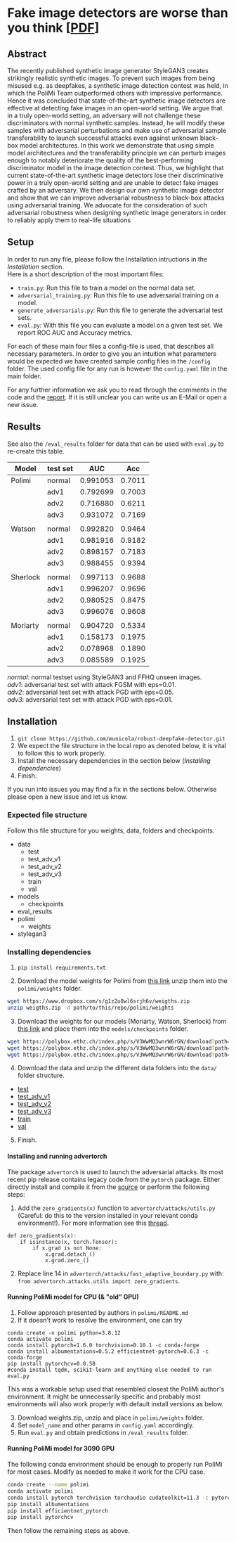 # Fake image detectors are worse than you think [[PDF](https://github.com/municola/robust-deepfake-detector/blob/master/reports/Report.pdf)]
## Abstract
The recently published synthetic image generator StyleGAN3 creates strikingly realistic synthetic images. To prevent such images from being misused e.g. as deepfakes, a synthetic image detection contest was held, in which the PoliMi Team outperformed others with impressive performance. Hence it was concluded that state-of-the-art synthetic image detectors are effective at detecting fake images in an open-world setting. We argue that in a truly open-world setting, an adversary will not challenge these discriminators with normal synthetic samples. Instead, he will modify these samples with adversarial perturbations and make use of adversarial sample transferability to launch successful attacks even against unknown black-box model architectures. In this work we demonstrate that using simple model architectures and the transferability principle we can perturb images enough to notably deteriorate the quality of the best-performing discriminator model in the image detection contest. Thus, we highlight that current state-of-the-art synthetic image detectors lose their discriminative power in a truly open-world setting and are unable to detect fake images crafted by an adversary. We then design our own synthetic image detector and show that we can improve adversarial robustness to black-box attacks using adversarial training. We advocate for the consideration of such adversarial robustness when designing synthetic image generators in order to reliably apply them to real-life situations

## Setup
In order to run any file, please follow the Installation intructions in the *Installation* section.<br>
Here is a short description of the most important files:

-  ```train.py```: Run this file to train a model on the normal data set.
-  ```adversarial_training.py```: Run this file to use adversarial training on a model.
-  ```generate_adversarials.py```: Run this file to generate the adversarial test sets.
-  ```eval.py```: With this file you can evaluate a model on a given test set. We report ROC AUC and Accuracy metrics.

For each of these main four files a config-file is used, that describes all necessary parameters. In order to give you an intuition what parameters would be expected we have created sample config files in the ```/config``` folder. The used config file for any run is however the ```config.yaml``` file in the main folder.<br>

For any further information we ask you to read through the comments in the code and the [report](https://github.com/municola/robust-deepfake-detector/blob/master/reports/Report.pdf). If it is still unclear you can write us an E-Mail or open a new issue.

## Results
See also the ```/eval_results``` folder for data that can be used with ```eval.py``` to re-create this table.

| Model    | test set | AUC      | Acc    |
|----------|----------|----------|--------|
| Polimi   |  normal  | 0.991053 | 0.7011 |
|          |   adv1   | 0.792699 | 0.7003 |
|          |   adv2   | 0.716880 | 0.6211 |
|          |   adv3   | 0.931072 | 0.7169 |
|          |          |          |        |
| Watson   |  normal  | 0.992820 | 0.9464 |
|          |   adv1   | 0.981916 | 0.9182 |
|          |   adv2   | 0.898157 | 0.7183 |
|          |   adv3   | 0.988455 | 0.9394 |
|          |          |          |        |
| Sherlock |  normal  | 0.997113 | 0.9688 |
|          |   adv1   | 0.996207 | 0.9696 |
|          |   adv2   | 0.980525 | 0.8475 |
|          |   adv3   | 0.996076 | 0.9608 |
|          |          |          |        |
| Moriarty |  normal  | 0.904720 | 0.5334 |
|          |   adv1   | 0.158173 | 0.1975 |
|          |   adv2   | 0.078968 | 0.1890 |
|          |   adv3   | 0.085589 | 0.1925 |

*normal*: normal testset using StyleGAN3 and FFHQ unseen images. <br>
*adv1*: adversarial test set with attack FGSM with eps=0.01. <br>
*adv2*: adversarial test set with attack PGD with eps=0.05. <br>
*adv3*: adversarial test set with attack PGD with eps=0.01. <br>

## Installation

1.  ```git clone https://github.com/municola/robust-deepfake-detector.git```
2. We expect the file structure in the local repo as denoted below, it is vital to follow this to work properly.
3. Install the necessary dependencies in the section below (*Installing dependencies*)
4. Finish. 

If you run into issues you may find a fix in the sections below. Otherwise please open a new issue and let us know.

### Expected file structure
Follow this file structure for you weights, data, folders and checkpoints. <br>

- data
  - test
  - test_adv_v1
  - test_adv_v2
  - test_adv_v3
  - train
  - val
- models
  - checkpoints
- eval_results
- polimi
  - weights
- stylegan3

### Installing dependencies

1. ```pip install requirements.txt```

2. Download the model weights for Polimi from [this link](https://www.dropbox.com/s/g1z2u8wl6srjh6v/weigths.zip) unzip them into the ```polimi/weights``` folder.
```bash
wget https://www.dropbox.com/s/g1z2u8wl6srjh6v/weigths.zip
unzip weigths.zip -d path/to/this/repo/polimi/weights
```

3. Download the weights for our models (Moriarty, Watson, Sherlock) from [this link](https://polybox.ethz.ch/index.php/s/V3WwMQ3wnrW6rGN?path=%2Fcheckpoints) and place them into the ```models/checkpoints``` folder.
```bash
wget https://polybox.ethz.ch/index.php/s/V3WwMQ3wnrW6rGN/download?path=%2Fcheckpoints&files=moriaty.pt
wget https://polybox.ethz.ch/index.php/s/V3WwMQ3wnrW6rGN/download?path=%2Fcheckpoints&files=watson.pt
wget https://polybox.ethz.ch/index.php/s/V3WwMQ3wnrW6rGN/download?path=%2Fcheckpoints&files=sherlock.pt
```

4. Download the data and unzip the different data folders into the ```data/``` folder structure.

- [test](https://polybox.ethz.ch/index.php/s/V3WwMQ3wnrW6rGN?path=%2Ftest)
- [test_adv_v1](https://polybox.ethz.ch/index.php/s/V3WwMQ3wnrW6rGN?path=%2Ftest_adv_v1)
- [test_adv_v2](https://polybox.ethz.ch/index.php/s/V3WwMQ3wnrW6rGN?path=%2Ftest_adv_v2.zip)
- [test_adv_v3](https://polybox.ethz.ch/index.php/s/V3WwMQ3wnrW6rGN?path=%2Ftest_adv_v3.zip)
- [train](https://polybox.ethz.ch/index.php/s/V3WwMQ3wnrW6rGN?path=%2Ftrain)
- [val](https://polybox.ethz.ch/index.php/s/V3WwMQ3wnrW6rGN?path=%2Fval)

5. Finish.

#### Installing and running advertorch
The package ```advertorch``` is used to launch the adversarial attacks. Its most recent pip release contains legacy code from the ```pytorch``` package. Either directly install and compile it from the [source](https://github.com/BorealisAI/) or perform the following steps:

1. Add the ```zero_gradients(x)``` function to ```advertorch/attacks/utils.py``` (Careful: do this to the version installed in your relevant conda environment!). For more information see this [thread](https://discuss.pytorch.org/t/from-torch-autograd-gradcheck-import-zero-gradients/127462).
```
def zero_gradients(x):
    if isinstance(x, torch.Tensor):
        if x.grad is not None:
            x.grad.detach_()
            x.grad.zero_()
```

2. Replace line 14 in ```advertorch/attacks/fast_adaptive_boundary.py``` with: <br>
```from advertorch.attacks.utils import zero_gradients```.

#### Running PoliMi model for CPU (& "old" GPU)

1. Follow approach presented by authors in ```polimi/README.md```
2. If it doesn't work to resolve the environment, one can try
```
conda create -n polimi python=3.8.12
conda activate polimi
conda install pytorch=1.6.0 torchvision=0.10.1 -c conda-forge
conda install albumentations=0.5.2 efficientnet-pytorch=0.6.3 -c conda-forge
pip install pytorchcv=0.0.58 
#conda install tqdm, scikit-learn and anything else needed to run eval.py
```
This was a workable setup used that resembled closest the PoliMi author's environment. It might be unnecessarily specific and probably most environments will also work properly with default install versions as below.

3. Download weights.zip, unzip and place in ```polimi/weights``` folder.
4. Set ```model_name``` and other params in ```config.yaml``` accordingly.
5. Run ```eval.py``` and obtain predictions in ```/eval_results``` folder.

#### Running PoliMi model for 3090 GPU

The following conda environment should be enough to properly run PoliMi for most cases. Modify as needed to make it work for the CPU case.
```bash
conda create --name polimi
conda activate polimi
conda install pytorch torchvision torchaudio cudatoolkit=11.3 -c pytorch
pip install albumentations
pip install efficientnet_pytorch
pip install pytorchcv
```
Then follow the remaining steps as above.
